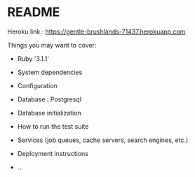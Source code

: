 # README

Heroku link : https://gentle-brushlands-71437.herokuapp.com

Things you may want to cover:

* Ruby '3.1.1'

* System dependencies

* Configuration

* Database : Postgresql

* Database initialization

* How to run the test suite

* Services (job queues, cache servers, search engines, etc.)

* Deployment instructions

* ...
